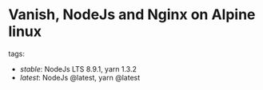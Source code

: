 # Vanish, NodeJs and Nginx on Alpine linux

tags:
- _stable_: NodeJs LTS 8.9.1, yarn 1.3.2
- _latest_: NodeJs @latest, yarn @latest

